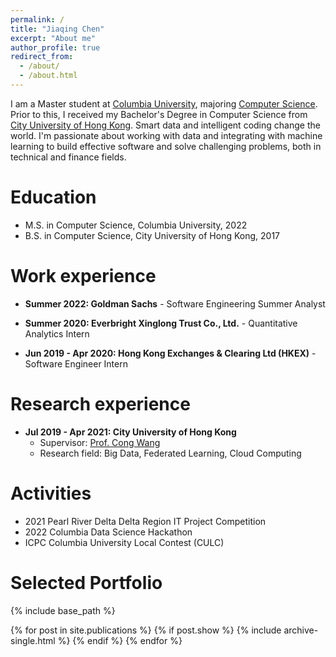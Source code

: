 ```yaml
---
permalink: /
title: "Jiaqing Chen"
excerpt: "About me"
author_profile: true
redirect_from: 
  - /about/
  - /about.html
---
```


I am a Master student at [Columbia University](https://www.columbia.edu), majoring [Computer Science](https://www.engineering.columbia.edu). Prior to this, I received my Bachelor's Degree in Computer Science from [City University of Hong Kong](https://www.cityu.edu.hk/). Smart data and intelligent coding change the world. I'm passionate about working with data and integrating with machine learning to build effective software and solve challenging problems, both in technical and finance fields.

# Education
* M.S. in Computer Science, Columbia University, 2022
* B.S. in Computer Science, City University of Hong Kong, 2017


# Work experience
* **Summer 2022: Goldman Sachs** - Software Engineering Summer Analyst
  <!-- * Produced a trading order monitor application to track order status in real-time with Java Spring Boot, MongoDB, React -->

* **Summer 2020: Everbright Xinglong Trust Co., Ltd.** - Quantitative Analytics Intern
  <!-- * Built data pipeline and automated model verification in Python to assist in multi-factor based model research -->

* **Jun 2019 - Apr 2020: Hong Kong Exchanges & Clearing Ltd (HKEX)** - Software Engineer Intern
  <!-- * Corporate listing system maintenance and testing * Oracle database maintenance -->

# Research experience
* **Jul 2019 - Apr 2021: City University of Hong Kong**
  * Supervisor: [Prof. Cong Wang](https://www.cs.cityu.edu.hk/~congwang/)
  * Research field: Big Data, Federated Learning, Cloud Computing
  <!-- * Achievement: 
    * Researched on data valuation algorithms in context of machine learning, Designed and implemented an incentive allocation scheme with data valuation algorithm in Federated Learning -->


<!-- # Skills
* Python, Java, C/C++, SQL, JavaScript
* Spring, Flask, TensorFlow, PyTorch, Hadoop, Spark, AWS -->

  
# Activities
* 2021 Pearl River Delta Delta Region IT Project Competition
* 2022 Columbia Data Science Hackathon
* ICPC Columbia University Local Contest (CULC)


# Selected Portfolio

{% include base_path %}

<table style="width:100%;border:0px;border-spacing:0px;border-collapse:separate;margin-right:auto;margin-left:auto;">
<tbody>
  {% for post in site.publications %}
    {% if post.show %}
      {% include archive-single.html %}
    {% endif %}
  {% endfor %}
</tbody>
</table>

